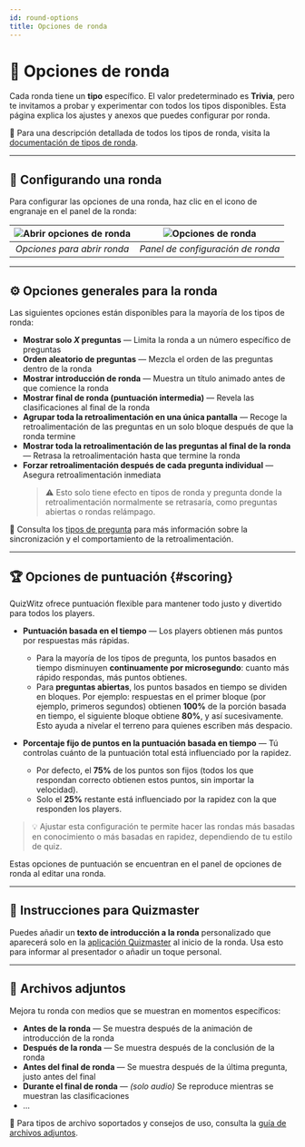 ```yaml
---
id: round-options
title: Opciones de ronda
---
```


# 🔄 Opciones de ronda

Cada ronda tiene un **tipo** específico. El valor predeterminado es **Trivia**, pero te invitamos a probar y experimentar con todos los tipos disponibles. Esta página explica los ajustes y anexos que puedes configurar por ronda.

📘 Para una descripción detallada de todos los tipos de ronda, visita la [documentación de tipos de ronda](../round-types/000-round-types.md).

---

## 🔧 Configurando una ronda

Para configurar las opciones de una ronda, haz clic en el icono de engranaje en el panel de la ronda:

| ![Abrir opciones de ronda](/images/open-round-options.png) | ![Opciones de ronda](/images/round-options.png) |
| :--------------------------------------------------------: | :---------------------------------------------: |
|                 _Opciones para abrir ronda_                |        _Panel de configuración de ronda_        |

---

## ⚙️ Opciones generales para la ronda

Las siguientes opciones están disponibles para la mayoría de los tipos de ronda:

- **Mostrar solo _X_ preguntas** — Limita la ronda a un número específico de preguntas
- **Orden aleatorio de preguntas** — Mezcla el orden de las preguntas dentro de la ronda
- **Mostrar introducción de ronda** — Muestra un título animado antes de que comience la ronda
- **Mostrar final de ronda (puntuación intermedia)** — Revela las clasificaciones al final de la ronda
- **Agrupar toda la retroalimentación en una única pantalla** — Recoge la retroalimentación de las preguntas en un solo bloque después de que la ronda termine
- **Mostrar toda la retroalimentación de las preguntas al final de la ronda** — Retrasa la retroalimentación hasta que termine la ronda
- **Forzar retroalimentación después de cada pregunta individual** — Asegura retroalimentación inmediata
  > ⚠️ Esto solo tiene efecto en tipos de ronda y pregunta donde la retroalimentación normalmente se retrasaría, como preguntas abiertas o rondas relámpago.

📘 Consulta los [tipos de pregunta](../question-types/000-question-types.md) para más información sobre la sincronización y el comportamiento de la retroalimentación.

---

## 🏆 Opciones de puntuación {#scoring}

QuizWitz ofrece puntuación flexible para mantener todo justo y divertido para todos los players.

- **Puntuación basada en el tiempo** — Los players obtienen más puntos por respuestas más rápidas.
  - Para la mayoría de los tipos de pregunta, los puntos basados en tiempo disminuyen **continuamente por microsegundo**: cuanto más rápido respondas, más puntos obtienes.
  - Para **preguntas abiertas**, los puntos basados en tiempo se dividen en bloques. Por ejemplo: respuestas en el primer bloque (por ejemplo, primeros segundos) obtienen **100%** de la porción basada en tiempo, el siguiente bloque obtiene **80%**, y así sucesivamente. Esto ayuda a nivelar el terreno para quienes escriben más despacio.

- **Porcentaje fijo de puntos en la puntuación basada en tiempo** — Tú controlas cuánto de la puntuación total está influenciado por la rapidez.
  - Por defecto, el **75%** de los puntos son fijos (todos los que respondan correcto obtienen estos puntos, sin importar la velocidad).
  - Solo el **25%** restante está influenciado por la rapidez con la que responden los players.

> 💡 Ajustar esta configuración te permite hacer las rondas más basadas en conocimiento o más basadas en rapidez, dependiendo de tu estilo de quiz.

Estas opciones de puntuación se encuentran en el panel de opciones de ronda al editar una ronda.

---

## 📜 Instrucciones para Quizmaster

Puedes añadir un **texto de introducción a la ronda** personalizado que aparecerá solo en la [aplicación Quizmaster](../quizmaster/001-introduction.md) al inicio de la ronda. Usa esto para informar al presentador o añadir un toque personal.

---

## 📎 Archivos adjuntos

Mejora tu ronda con medios que se muestran en momentos específicos:

- **Antes de la ronda** — Se muestra después de la animación de introducción de la ronda
- **Después de la ronda** — Se muestra después de la conclusión de la ronda
- **Antes del final de ronda** — Se muestra después de la última pregunta, justo antes del final
- **Durante el final de ronda** — _(solo audio)_ Se reproduce mientras se muestran las clasificaciones
- ...

📘 Para tipos de archivo soportados y consejos de uso, consulta la [guía de archivos adjuntos](../editor/006-attachments.md).
